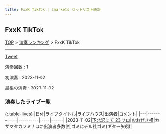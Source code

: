 ```yaml
---
title: FxxK TikTok | 3markets セットリスト統計
---
```

## FxxK TikTok


[TOP](/setlist/) > [演奏ランキング](songs.html) > FxxK TikTok

___

<a href="https://twitter.com/share?ref_src=twsrc%5Etfw" data-text="3markets[ ]セットリスト > FxxK TikTok" class="twitter-share-button" data-via="3markets" data-hashtags="3markets" data-related="3markets" data-show-count="false">Tweet</a>

演奏回数
: 1

初演奏
: 2023-11-02

最後の演奏
: 2023-11-02









### 演奏したライブ一覧

{:.table-lives}
|日付|ライブタイトル|ライブハウス|出演者|コメント|
|---|------------|----------|-----|------|
|<span class="nowrap">2023-11-02</span>|[下北沢にて 23 ソロ](live092.html)|[おおぜき横](livehouse069.html)|カザマタカフミ / ほか出演者多数|社ゴミはチル社ゴミ(ギター矢矧)|



<script async src="https://platform.twitter.com/widgets.js" charset="utf-8"></script>